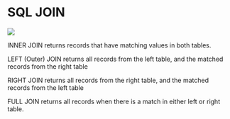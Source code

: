 # SQL JOIN

![](https://s3.us-west-2.amazonaws.com/secure.notion-static.com/cd2369c0-9bf6-44cb-8481-197c89f3b738/Untitled.png?X-Amz-Algorithm=AWS4-HMAC-SHA256&X-Amz-Credential=ASIAT73L2G45N5YF33L6%2F20190817%2Fus-west-2%2Fs3%2Faws4_request&X-Amz-Date=20190817T163252Z&X-Amz-Expires=86400&X-Amz-Security-Token=AgoJb3JpZ2luX2VjEMX%2F%2F%2F%2F%2F%2F%2F%2F%2F%2FwEaCXVzLXdlc3QtMiJGMEQCIAPshkp%2FF3BuodF7lfPdxXu2J8e6b8lAVN5ZENAen0DjAiB4CTC7y9Czk5VO6Bv0vuyLJVvhuTKQV2Vw6YaDF4Z7SCraAwheEAAaDDI3NDU2NzE0OTM3MCIM%2F32hecaaKcovjlUvKrcDp8Pt2axpoNIc%2B4Bdg2xnOa3xmOpskYpxco6X0S8ZgaWb29GMlJEG%2B2B3xPMtYPHvXgkrjIJr0jFWmKUl2xpn3pVPLcwof6JKyMUUNhPWlSejvXd7owEK4EQIOCBtAnfSjW6NEkvkBccYyVBA7aXDSm51HtdMDyXNHrm5rYC33zsXET2B6qlrlmtfwsaGQ94o0bQqnJ6PT13Loas4L7vzYgBuN1QfM4nRnK47hp%2B96NtBxhTcmieZkqY2ahAhtmJEU78wdVmn%2BEQsoyYY0ckWrrqqr2W3PVMgpZYRc0gke32RBtADJDkM1WdNM0P3d299MdNozLsvW1IiNgMSQW1EFkP0liSYtQOfm1JyDYm5xH7MUhMZS9qwYUS4LCKsvVLDxBgX%2F1UKNHRJNIB%2BBwsV9st0Zgr5D2u2XfUw9pLERp0dFrPkcVlDP67mwIuU3VtUNKIPtfEWlwRKZO2pAVj4nwbeDOULIXZvyJEcXW7qgT%2Bb26lCOzDIBkLK%2FvpEZ0fVvyFT8r6%2BU9ZoyZGkEQdrOk8Qphh%2BESca0TryYzLULE1GCaYjTOIPygauMKtAhxqpsMaiq0huqTDK%2B9%2FqBTq1AQxrI0eS%2Fi64fAaqMI6KybD7QwyVAwRCxCtHJtOfvSV2743k1HILIYmerBJYtsMgoFGd2cfhFm9jQetEHuskLTLOFTUpy%2B8Pm6vFsejC%2F8MEe2mcoQAkM13u4phZjwrOl%2Bj5jo3%2BTRifVfmms0nvQ1O0%2FDLmC8SVlqbc9N6kxqQVBeAKHK8PYou8o3sYQEapTHt5SGp%2Bin4uaNO7fPmxTb2LtFL8x7hXe0gZemORcrbFGewaf4w%3D&X-Amz-Signature=699c9cbd3a8624466470c1f7f88cca14e145564e3ebe16e498f069f50f0a8386&X-Amz-SignedHeaders=host&response-content-disposition=filename%20%3D%22Untitled.png%22)

INNER JOIN returns records that have matching values in both tables.

LEFT (Outer) JOIN returns all records from the left table, and the matched records from the right table

RIGHT JOIN returns all records from the right table, and the matched records from the left table

FULL JOIN returns all records when there is a match in either left or right table.